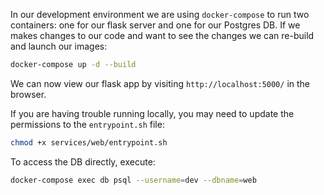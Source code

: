 

In our development environment we are using `docker-compose` to run two containers: one for our flask server and one for our Postgres DB. If we makes changes to our code and want to see the changes we can re-build and launch our images:
``` Bash
docker-compose up -d --build 
```

We can now view our flask app by visiting `http://localhost:5000/` in the browser.


If you are having trouble running locally, you may need to update the permissions to the `entrypoint.sh` file:
``` Bash
chmod +x services/web/entrypoint.sh
```

To access the DB directly, execute:
``` Bash
docker-compose exec db psql --username=dev --dbname=web
```